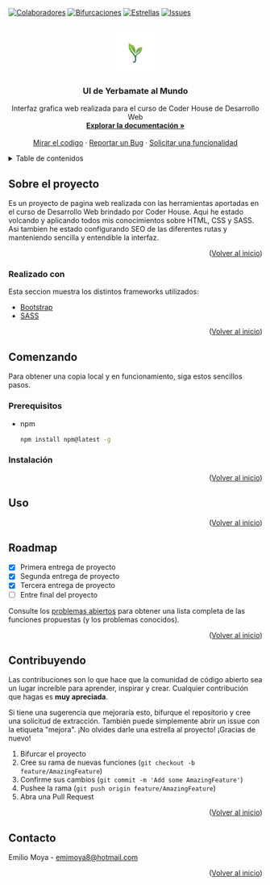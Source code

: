 <div id="top"></div>

[![Colaboradores][contributors-shield]][contributors-url]
[![Bifurcaciones][forks-shield]][forks-url]
[![Estrellas][stars-shield]][stars-url]
[![Issues][issues-shield]][issues-url]

<br />
<div align="center">
  <a href="https://github.com/emilio12w/Github-emiliomoya">
    <img src="recursos/logo.jpg" alt="Logo" width="80" height="80">
  </a>

  <h3 align="center">UI de Yerbamate al Mundo</h3>

  <p align="center">
    Interfaz grafica web realizada para el curso de Coder House de Desarrollo Web
    <br />
    <a href="https://github.com/emilio12w/Github-emiliomoya"><strong>Explorar la documentación »</strong></a>
    <br />
    <br />
    <a href="https://github.com/emilio12w/Github-emiliomoya">Mirar el codigo</a>
    ·
    <a href="https://github.com/emilio12w/Github-emiliomoya/issues">Reportar un Bug</a>
    ·
    <a href="https://github.com/emilio12w/Github-emiliomoya/issues">Solicitar una funcionalidad</a>
  </p>
</div>

<details>
  <summary>Table de contenidos</summary>
  <ol>
    <li>
      <a href="#about-the-project">Sobre el proyecto</a>
      <ul>
        <li><a href="#built-with">Realizado con</a></li>
      </ul>
    </li>
    <li>
      <a href="#getting-started">Empezando</a>
      <ul>
        <li><a href="#prerequisites">Prerequisitos</a></li>
        <li><a href="#installation">Instalación</a></li>
      </ul>
    </li>
    <li><a href="#usage">Uso</a></li>
    <li><a href="#roadmap">Roadmap</a></li>
    <li><a href="#contributing">Contribuyendo</a></li>
    <li><a href="#contact">Contacto</a></li>
  </ol>
</details>

## Sobre el proyecto

Es un proyecto de pagina web realizada con las herramientas aportadas en el curso de Desarrollo Web brindado por Coder House. Aqui he estado volcando y aplicando todos mis conocimientos sobre HTML, CSS y SASS. Asi tambien he estado configurando SEO de las diferentes rutas y manteniendo sencilla y entendible la interfaz.


<p align="right">(<a href="#top">Volver al inicio</a>)</p>



### Realizado con

Esta seccion muestra los distintos frameworks utilizados:

* [Bootstrap](https://getbootstrap.com)
* [SASS](https://sass-lang.com/)

<p align="right">(<a href="#top">Volver al inicio</a>)</p>

## Comenzando

Para obtener una copia local y en funcionamiento, siga estos sencillos pasos.

### Prerequisitos

* npm
  ```sh
  npm install npm@latest -g
  ```

### Instalación



<p align="right">(<a href="#top">Volver al inicio</a>)</p>


## Uso


<p align="right">(<a href="#top">Volver al inicio</a>)</p>


## Roadmap

- [x] Primera entrega de proyecto
- [x] Segunda entrega de proyecto
- [x] Tercera entrega de proyecto
- [ ] Entre final del proyecto

Consulte los [problemas abiertos](https://github.com/emilio12w/Github-emiliomoya/issues) para obtener una lista completa de las funciones propuestas (y los problemas conocidos).

<p align="right">(<a href="#top">Volver al inicio</a>)</p>

## Contribuyendo

Las contribuciones son lo que hace que la comunidad de código abierto sea un lugar increíble para aprender, inspirar y crear. Cualquier contribución que hagas es **muy apreciada**.

Si tiene una sugerencia que mejoraría esto, bifurque el repositorio y cree una solicitud de extracción. También puede simplemente abrir un issue con la etiqueta "mejora".
¡No olvides darle una estrella al proyecto! ¡Gracias de nuevo!

1. Bifurcar el proyecto
2. Cree su rama de nuevas funciones (`git checkout -b feature/AmazingFeature`)
3. Confirme sus cambios (`git commit -m 'Add some AmazingFeature'`)
4. Pushee la rama (`git push origin feature/AmazingFeature`)
5. Abra una Pull Request

<p align="right">(<a href="#top">Volver al inicio</a>)</p>


## Contacto

Emilio Moya - emimoya8@hotmail.com

<p align="right">(<a href="#top">Volver al inicio</a>)</p>

[contributors-shield]: https://img.shields.io/github/contributors/othneildrew/Best-README-Template.svg?style=for-the-badge
[contributors-url]: https://github.com/emilio12w/Github-emiliomoya/graphs/contributors
[forks-shield]: https://img.shields.io/github/forks/othneildrew/Best-README-Template.svg?style=for-the-badge
[forks-url]:https://github.com/emilio12w/Github-emiliomoya/network/members
[stars-shield]: https://img.shields.io/github/stars/othneildrew/Best-README-Template.svg?style=for-the-badge
[stars-url]: https://github.com/emilio12w/Github-emiliomoya/stargazers
[issues-shield]: https://img.shields.io/github/issues/othneildrew/Best-README-Template.svg?style=for-the-badge
[issues-url]: https://github.com/emilio12w/Github-emiliomoya/issues
[product-screenshot]: images/screenshot.png
